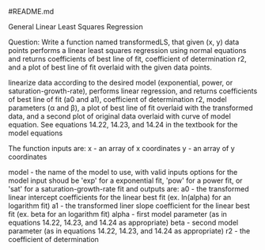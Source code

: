 #README.md

General Linear Least Squares Regression

Question:
Write a function named transformedLS, that given (x, y) data points performs a linear least squares regression using normal equations and returns coefficients of best line of fit, coefficient of determination r2, and a plot of best line of fit overlaid with the given data points.

linearize data according to the desired model (exponential, power, or saturation-growth-rate), performs linear regression, and returns coefficients of best line of fit (a0 and a1), coefficient of determination r2, model parameters (α and β), a plot of best line of fit overlaid with the transformed data, and a second plot of original data overlaid with curve of model equation. See equations 14.22, 14.23, and 14.24 in the textbook for the model equations

The function inputs are:
x - an array of x coordinates
y - an array of y coordinates

model - the name of the model to use, with valid inputs options for the model input shoud be 'exp' for a exponential fit, 'pow' for a power fit, or 'sat' for a saturation-growth-rate fit
and outputs are:
a0 - the transformed linear intercept coefficients for the linear best fit   (ex. ln(alpha) for an logarithm fit)
a1 - the transformed liner slope coefficient for the linear best fit    (ex. beta for an logarithm fit)
alpha - first model parameter (as in equations 14.22, 14.23, and 14.24 as appropriate)
beta - second model parameter (as in equations 14.22, 14.23, and 14.24 as appropriate)
r2 - the coefficient of determination
